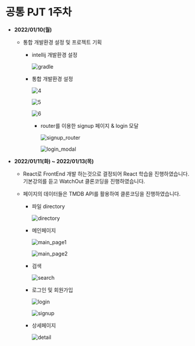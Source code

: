 # 공통 PJT 1주차



- **2022/01/10(월)** 

  - 통합 개발환경 설정 및 프로젝트 기획

    - intellij 개발환경 설정

      ![gradle](/assets/gradle.png)

    - 통합 개발환경 설정

      ![4](/assets/4.png)

      ![5](/assets/5.png)

      ![6](/assets/6.png)

      - router를 이용한 signup 페이지 & login 모달

        ![signup_router](/assets/signup_router.png)

        ![login_modal](/assets/login_modal.png)



- **2022/01/11(화) ~ 2022/01/13(목)** 

  - React로 FrontEnd 개발 하는것으로 결정되어 React 학습을 진행하였습니다. 기본강의를 듣고 WatchOut 클론코딩을 진행하였습니다.

  - 페이지의 데이터들은 TMDB API를 활용하여 클론코딩을 진행하였습니다.

    - 파일 directory

      ![directory](/assets/directory.png)

    - 메인페이지

      ![main_page1](/assets/main_page1.png)

      

      ![main_page2](/assets/main_page2.png)

      

      

    - 검색

      ![search](/assets/search.png)

    - 로그인 및 회원가입

      ![login](/assets/login.png)

      

      ![signup](/assets/signup.png)

      

    - 상세페이지

      ![detail](/assets/detail.png)

